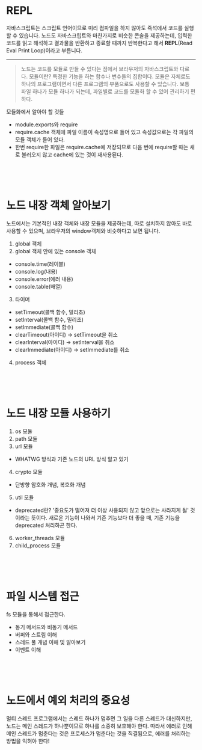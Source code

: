 <!-- Heading -->
# REPL

자바스크립트는 스크립트 언어이므로 미리 컴파일을 하지 않아도 즉석에서 코드를 실행할 수 있습니다. 노드도 자바스크립트와 마찬가지로 비슷한 콘솔을 제공하는데, 입력한 코드를 읽고 해석하고 결과물을 반환하고 종료할 때까지 반복한다고 해서 **REPL**(Read Eval Print Loop)이라고 부릅니다.

___

<!-- Quote -->
>노드는 코드를 모듈로 만들 수 있다는 점에서 브라우저의 자바스크립트와 다르다. 모듈이란? 특정한 기능을 하는 함수나 변수들의 집합이다. 모듈은 자체로도 하나의 프로그램이면서 다른 프로그램의 부품으로도 사용할 수 있습니다. 보통 파일 하나가 모듈 하나가 되는데, 파일별로 코드를 모듈화 할 수 있어 관리하기 편하다.

<!-- Bullet List -->
모듈화에서 알아야 할 것들
* module.exports와 require
* require.cache 객체에 파일 이름이 속성명으로 들어 있고 속성값으로는 각 파일의 모듈 객체가 들어 있다.
* 한번 require한 파일은 require.cache에 저장되므로 다음 번에 require할 때는 새로 불러오지 않고 cache에 있는 것이 재사용된다.  
    


<!-- Heading -->   <br/> <br/> <br/>
# 노드 내장 객체 알아보기
노드에서는 기본적인 내장 객체와 내장 모듈을 제공하는데, 따로 설치하지 않아도 바로 사용할 수 있으며, 브라우저의 window객체와 비슷하다고 보면 됩니다.

<!-- Bullet List -->

1.  global 객체
2. global 객체 안에 있는 console 객체
* console.time(레이블)
* console.log(내용)
* console.error(에러 내용)
* console.table(배열)
3. 타이머
* setTimeout(콜백 함수, 밀리초)
* setInterval(콜백 함수, 밀리초)
* setImmediate(콜백 함수)
* clearTimeout(아이디) -> setTimeout을 취소
* clearInterval(아이디) -> setInterval을 취소
* clearImmediate(아이디) -> setImmediate를 취소

4. process 객체

<!-- Heading --> <br/> <br/> <br/>
# 노드 내장 모듈 사용하기

1. os 모듈
2. path 모듈
3. url 모듈
* WHATWG 방식과 기존 노드의 URL 방식 알고 있기
4. crypto 모듈
* 단방향 암호화 개념, 복호화 개념
5. util 모듈
* deprecated란? '중요도가 떨어져 더 이상 사용되지 않고 앞으로는 사라지게 될' 것이라는 뜻이다. 새로운 기능이 나와서 기존 기능보다 더 좋을 때, 기존 기능을 deprecated 처리하곤 한다.

6. worker_threads 모듈
7. child_process 모듈

<!-- Heading --> <br/> <br/> <br/>
# 파일 시스템 접근

fs 모듈을 통해서 접근한다.
* 동기 메서드와 비동기 메서드
* 버퍼와 스트림 이해
* 스레드 풀 개념 이해 및 알아보기
* 이벤트 이해

<!-- Heading --> <br/> <br/> <br/>
# 노드에서 예외 처리의 중요성

멀티 스레드 프로그램에서는 스레드 하나가 멈추면 그 일을 다른 스레드가 대신하지만, 노드는 메인 스레드가 하나뿐이므로 하나를 소중히 보호해야 한다. 따라서 에러로 인해 메인 스레드가 멈춘다는 것은 프로세스가 멈춘다는 것을 직결됨으로, 에러를 처리하는 방법을 익혀야 한다!





